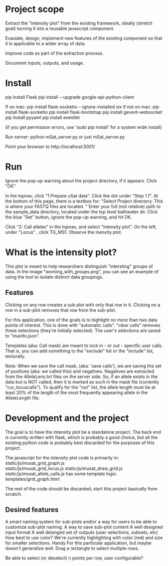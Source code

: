 # Project scope

  Extract the "intensity plot" from the existing framework, ideally (stretch goal) turning it into a reusable
  javascript component. 
  
  Evaulate, design, implement new features of the exisitng component so that it is 
  applicable to a wider array of data.
  
  Improve code as part of the extraction process.
  
  Document inputs, outputs, and usage.
  


# Install
pip install Flask
pip install --upgrade google-api-python-client

If on mac:
pip install flask-socketio  --ignore-installed six
if not on mac:
pip install flask-socketio
pip install flask-bootstrap
pip install gevent-websocket
pip install pyyaml
pip install eventlet

(if you get permission errors, use 'sudo pip install' for a system wide install)

Run server:
python mSat_server.py
or just
mSat_server.py

Point your browser to http://localhost:5001/

# Run
Ignore the pop-up warning about the project directory, if it appears. Click "OK".

In the topnav, click "1 Prepare uSat data".
Click the dot under "Step 1.1".
At the bottom of this page, there is a textbox for:
"Select Project directory.  This is where your FASTQ files are located. "
Enter your full (not relative) path to the sample_data directory, located under the top level bathwater dir.
Click the blue "Set" button, ignore the pop-up warning, and hit OK.


Click "2: Call alleles" in the topnav, and select "intensity plot".
On the left, under "Locus" , click TG_MS1.
Observe the inensity plot.

# What is the intensity  plot?

This plot is meant to help researchers distinguish "intersting" groups of data. In the image "working_with_groups.png",
you can see an example of using the tool to isolate distinct data groupings.

## Features

Clicking on any row creates a sub plot with only that row in it. Clicking on a row in a sub-plot removes that row 
from the sub-plot. 

For this application, one of the goals is to highlight no more than two data points of interest. This
is done with "automatic calls". "clear calls" removes these selections (they're initially selected). The user's
selections are saved to "muinfo.json".

Templates (aka: Call mask) are meant to lock in - or out - specific user calls. That is, you can add something to the "exclude" list
or the "include" list, texturally.

Note: When we save the call mask, (aka: 'save calls'), we are saving the set of positives
(aka: we called this) and negatives. Negatives are extracted from the AlleleLens.txt files
on the server side. So, if an allele exists in the data but is NOT called, then it is marked
as such in the mask file (currently "cur_locuscalls"). To qualify for the "not" list, the
allele length must be at least 20% of the length of the most frequently appearing allele in
the AlleleLength file. 




# Development and the project

The goal is to have the intensity plot be a standalone project. The back end is currently written with flask, which is
probably a good choice, but all the existing python code is probably best discarded for the purposes of this project.


The javascript for the intensity plot code is primarily in:
static/js/musat_grid_graph.js   
static/js/musat_grid_locus.js
static/js/musat_draw_grid.js
static/js/musat_allele_calls.js has some template logic.
templates/grid_graph.html

The rest of the code should be discarded; start this project basically from scratch. 


## Desired features
A smart naming system for sub-plots and/or a way for users to be able to customize sub-plot naming.
A way to save sub-plot content
A well designed input format
A well deisnged set of outputs (user selections, subsets, etc)
How best to use color? We're currently highlighting with color (red) and size for smaller selections. Handy
  For this particular application, but maybe doesn't generalize well.
Drag a rectangle to select multiple rows.

  


Be able to select (or deselect) n points per row, user configurable?








